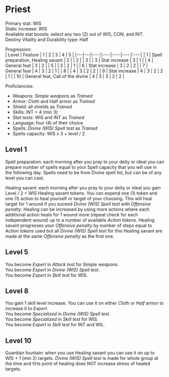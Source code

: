 # Priest

Primary stat: WIS  
Static increase: WIS   
Available stat boosts: select any two (2) out of WIS, CON, and INT.  
Destiny Vitality and Durability type: Half

Progression:  
| Level | Feature | 1 | 2 | 3 | 4 | 5 |
|---|---|:---:|:---:|:---:|:---:|:---:|
| 1 | Spell preparation, Healing savant | 2 |
| 2 |  | 3 |
| 3 | Stat increase | 3 | 1 |
| 4 | General feat | 3 | 2 |
| 5 |  | 3 | 2 | 1 |
| 6 | Stat increase | 3 | 2 | 2 |
| 7 | General feat | 4 | 3 | 2 | 1 |
| 8 |  | 4 | 3 | 2 | 2 |
| 9 | Stat increase | 4 | 3 | 2 | 2 | 1 |
| 10 | General feat, Call of the divine | 4 | 3 | 3 | 2 | 2 |

Proficiencies:
- Weapons: *Simple weapon*s as *Trained*
- Armor: Cloth and Half armor as *Trained*
- Shield: all shields as *Trained*
- Skills: INT + 4 (min 3)
- *Stat test*s: WIS and INT as *Trained*
- Language: four (4) of their choice
- Spells: *Divine (WIS) Spell test* as *Trained*
- Spells capacity: WIS x 3 + level / 2

## Level 1

Spell preparation: each morning after you pray to your deity or ideal you can prepare number of spells equal to your Spell capacity that you will use in the following day. Spells need to be from Divine spell list, but can be of any level you can cast.

Healing savant: each morning after you pray to your deity or ideal you gain Level / 2 + WIS Healing savant tokens. You can expend one (1) token and one (1) action to heal yourself or target of your choosing. This will heal target for 1 wound if you suceed *Divine (WIS) Spell test* with *Offensive penalty*. Healing can be increased by using more actions where each additional action heals for 1 wound more (repeat check for each independent wound) up to a number of available *Action token*s. Healing savant progresses your *Offensive penalty* by number of steps equal to *Action token*s used but all *Divine (WIS) Spell test* for this Healing savant are made at the same *Offensive penalty* as the first one.

## Level 5

You become *Expert* in *Attack test* for *Simple weapon*s.  
You become *Expert* in *Divine (WIS) Spell test*.  
You become *Expert* in *Skill test* for WIS.  

## Level 8

You gain 1 skill level increase. You can use it on either *Cloth* or *Half* armor to increase it to *Expert*.  
You become *Specialized* in *Divine (WIS) Spell test*.  
You become *Specialized* in *Skill test* for WIS.  
You become *Expert* in *Skill test* for INT and WIL.  

## Level 10

<!-- Call of the divine. You can attempt to plea and/or pray to your deity. You use Divine Spell gate and on success deity will try to accommodate your request or at least something similar. It will not break it's domain or aligment. If you failed you cannot use this feature untill next morning prayer and if you succeeded you cannot use this feature until seven (7) days have passed. -->

Guardian fountain: when you use Healing savant you can use it on up to WIS + 1 (min 2) targets. *Divine (WIS) Spell test* is made for whole group at the time and firts point of healing does NOT increase stress of healed targets.